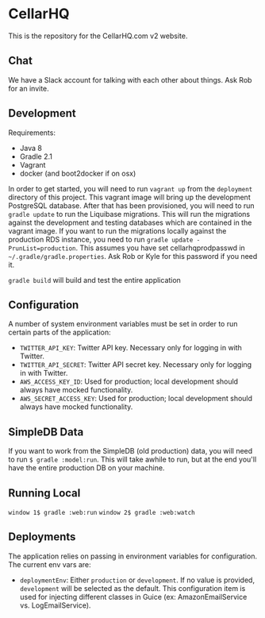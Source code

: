 CellarHQ
========

This is the repository for the CellarHQ.com v2 website.

Chat
----

We have a Slack account for talking with each other about things. Ask Rob for an invite.

Development
-----------

Requirements:

* Java 8
* Gradle 2.1
* Vagrant
* docker (and boot2docker if on osx)

In order to get started, you will need to run `vagrant up` from the `deployment` directory of this project. This vagrant
image will bring up the development PostgreSQL database. After that has been provisioned, you will need to run
`gradle update` to run the Liquibase migrations. This will run the migrations against the development and testing
databases which are contained in the vagrant image. If you want to run the migrations locally against the production
RDS instance, you need to run `gradle update -PrunList=production`. This assumes you have set cellarhqprodpasswd in
`~/.gradle/gradle.properties`. Ask Rob or Kyle for this password if you need it.

`gradle build` will build and test the entire application


Configuration
-------------

A number of system environment variables must be set in order to run certain parts of the application:

* `TWITTER_API_KEY`: Twitter API key. Necessary only for logging in with Twitter.
* `TWITTER_API_SECRET`: Twitter API secret key. Necessary only for logging in with Twitter.
* `AWS_ACCESS_KEY_ID`: Used for production; local development should always have mocked functionality.
* `AWS_SECRET_ACCESS_KEY`: Used for production; local development should always have mocked functionality.

SimpleDB Data
-------------

If you want to work from the SimpleDB (old production) data, you will need to run `$ gradle :model:run`. This will
take awhile to run, but at the end you'll have the entire production DB on your machine.

Running Local
-------------

`window 1$ gradle :web:run`
`window 2$ gradle :web:watch`

Deployments
-----------

The application relies on passing in environment variables for configuration. The current env vars are:

* `deploymentEnv`: Either `production` or `development`. If no value is provided, `development` will be selected as 
  the default. This configuration item is used for injecting different classes in Guice (ex: AmazonEmailService vs. 
  LogEmailService).

